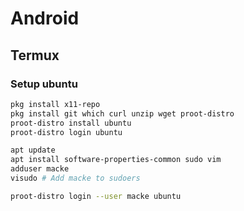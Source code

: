 # Android

## Termux

### Setup ubuntu

```bash
pkg install x11-repo
pkg install git which curl unzip wget proot-distro
proot-distro install ubuntu
proot-distro login ubuntu
```

```bash
apt update
apt install software-properties-common sudo vim
adduser macke
visudo # Add macke to sudoers
```

```bash
proot-distro login --user macke ubuntu
```
